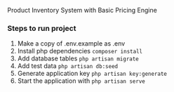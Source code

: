 Product Inventory System with Basic Pricing Engine

### Steps to run project

1. Make a copy of .env.example as .env
2. Install php dependencies ````composer install````
3. Add database tables ````php artisan migrate````
4. Add test data ````php artisan db:seed````
5. Generate application key ````php artisan key:generate````
5. Start the application with ````php artisan serve````